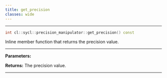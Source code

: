 ```yaml
---
title: get_precision
classes: wide
---
```



---

```cpp
int cl::sycl::precision_manipulator::get_precision() const
```


Inline member function that returns the precision value. 


---
**Parameters:**

**Returns:** The precision value. 

---
